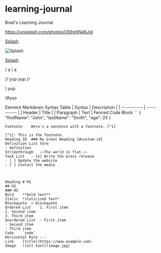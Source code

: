 # learning-journal
Brad's Learning Journal


https://unsplash.com/photos/O59gXN46JgI

[Splash](https://unsplash.com/photos/O59gXN46JgI)

![Splash](https://unsplash.com/photos/O59gXN46JgI)

[Splash](https://unsplash.com/photos/O59gXN46JgI)

/ a \ a

// yup 
yup //


\\ yup

\\\#yuo



Element	Markdown Syntax
Table	| Syntax | Description |
| ----------- | ----------- |
| Header | Title |
| Paragraph | Text |
Fenced Code Block	```
{
  "firstName": "John",
  "lastName": "Smith",
  "age": 25
}
```
Footnote	Here's a sentence with a footnote. [^1]

[^1]: This is the footnote.
Heading ID	### My Great Heading {#custom-id}
Definition List	term
: definition
Strikethrough	~~The world is flat.~~
Task List	- [x] Write the press release
- [ ] Update the website
- [ ] Contact the media



Heading	# H1
## H2
### H3
Bold	**bold text**
Italic	*italicized text*
Blockquote	> blockquote
Ordered List	1. First item
2. Second item
3. Third item
Unordered List	- First item
- Second item
- Third item
Code	`code`
Horizontal Rule	---
Link	[title](https://www.example.com)
Image	![alt text](image.jpg)
